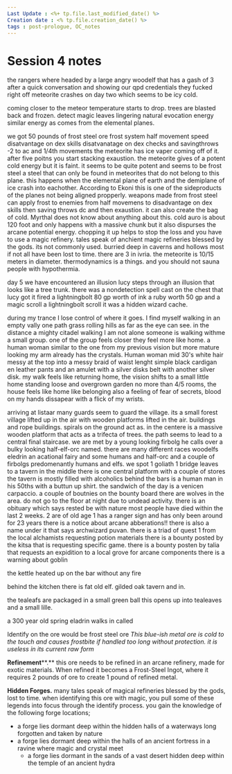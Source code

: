 ```yaml
---
Last Update : <%+ tp.file.last_modified_date() %>
Creation date : <% tp.file.creation_date() %>
tags : post-prologue, OC_notes
---
```


# Session 4 notes

the rangers where headed by a large angry woodelf that has a gash of 3 after a quick conversation and showing our qpd credentials they fucked right off
meteorite crashes on day two which seems to be icy cold.

coming closer to the meteor temperature starts to drop. trees are blasted back and frozen. detect magic leaves lingering natural evocation energy similar energy as comes from the elemental planes. 

we got 50 pounds of frost steel ore
frost system
half movement speed
disatvantage on dex skills
disatvanatage on dex checks and savingthrows
-2 to ac and 1/4th movements
the meteorite has ice vaper coming off of it. 
after five poitns you start stacking exaustion.
the meteorite gives of a potent cold energy but it is faint.
it seems to be quite potent and seems to be frost steel a steel that can only be found in meteorites that do not belong to this plane. this happens when the elemental plane of earth and the demiplane of ice crash into eachother. According to Ekoni this is one of the sideproducts of the planes not being aligned propperly. weapons made from frost steel can apply frost to enemies from half movemens to disadvantage on dex skills then saving throws dc and then exaustion. it can also create the bag of cold. Myrthal does not know about anything about this. 
cold auro is about 120 foot and only happens with a massive chunk but it also dispurses the arcane potential energy. chopping it up helps to stop the loss and you have to use a magic refinery. tales speak of anchient magic refineries blessed by the gods. its not commonly used. burried deep in caverns and hollows most if not all have been lost to time. there are 3 in ivria. 
the meteorite is 10/15 meters in diameter.
thermodynamics is a things. and you should not sauna people with hypothermia. 

day 5 we have encountered an illusion lucy steps through an illusion that looks like a tree trunk. 
there was a nondetection spell cast on the chest that lucy got
it fired a lightningbolt
80 gp worth of ink
a ruby worth 50 gp 
and a magic scroll
a lightningbolt scroll
it was a hidden wizard cache.

during my trance I lose control of where it goes. I find myself walking in an empty vally one path grass rolling hills as far as the eye can see. in the distance a mighty citadel walking I am not alone someone is walking withme a small group. one of the group feels closer they feel more like home. a human woman similar to the one from my previous vision but more mature looking my arm already has the crystals. Human woman mid 30's white hair messy at the top into a messy braid of waist lenght simple black cardigan en leather pants and an amulet with a silver disks belt with another silver disk. my walk feels like returning home, the vision shifts to a small little home  standing loose and overgrown garden no more than 4/5 rooms, the house feels like home like belonging also a feeling of fear of secrets, blood on my hands dissapear with a flick of my wrists.

arriving at listaar many guards seem to guard the village. its a small forest village lifted up in the air with wooden platforms lifted in the air. buildings and rope buildings. spirals on the ground act as. in the centere is a massive wooden platform that acts as a trifecta of trees. the path seems to lead to a central final staircase. 
we are met by a young looking firbolg he calls over a bulky looking half-elf-orc named.
there are many different races woodelfs eledrin an acational fairy and some humans and half-orc and a couple of firbolgs predomenantly humans and elfs.
we spot 1 goliath
1 bridge leaves to a tavern in the middle there is one central platform with a couple of stores 
the tavern is mostly filled with alcoholics behind the bars is a human man in his 50ths with a buttun up shirt.
the sandwich of the day is a venicen carpaccio. 
a couple of boutnies on the bounty board there are wolves in the area.
do not go to the floor at night due to undead activity.
there is an obituary which says rested be with nature
most people have died within the last 2 weeks.
2 are of old age 1 has a ranger sign and has only been around for 23 years
there is a notice about arcane abberations!!
there is also a name under it that says archwizard puvan. 
there is a triad of quest 1 from the local alchamists requesting potion materials
there is a bounty posted by the kitsa that is requesting specific game.
there is a bounty posten by talia that requests an expidition to a local grove for arcane components 
there is a warning about goblin 

the kettle heated up on the bar without any fire

behind the kitchen there is fat old elf. gilded oak tavern and in. 

the tealeafs are packaged in a small green ball this opens up into tealeaves and a small lille. 

a 300 year old spring eladrin walks in called 

Identify on the ore would be frost steel ore
_This blue-ish metal ore is cold to the touch and causes frostbite if handled too long without protection. it is useless in its current raw form_

**Refinement****.** this ore needs to be refined in an arcane refinery, made for exotic materials. When refined it becomes a Frost-Steel Ingot, where it requires 2 pounds of ore to create 1 pound of refined metal.

**Hidden Forges.** many tales speak of magical refineries blessed by the gods, lost to time. when identifying this ore with magic, you pull some of these legends into focus through the identify process. you gain the knowledge of the following forge locations;

- a forge lies dormant deep within the hidden halls of a waterways long forgotten and taken by nature
- a forge lies dormant deep within the halls of an ancient fortress in a ravine where magic and crystal meet
	- a forge lies dormant in the sands of a vast desert hidden deep within the temple of an ancient hydra